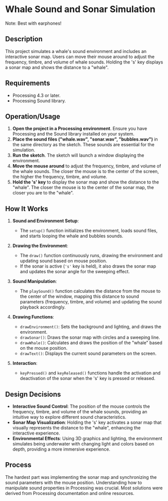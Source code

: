 # Whale Sound and Sonar Simulation
Note: Best with earphones!

## Description
This project simulates a whale's sound environment and includes an interactive sonar map. Users can move their mouse around to adjust the frequency, timbre, and volume of whale sounds. Holding the 's' key displays a sonar map and shows the distance to a "whale".

## Requirements
- Processing 4.3 or later.
- Processing Sound library.

## Operation/Usage
1. **Open the project in a Processing environment**. Ensure you have Processing and the Sound library installed on your system.
2. **Place the sound files ("whale.wav", "sonar.wav", "bubbles.wav")** in the same directory as the sketch. These sounds are essential for the simulation.
3. **Run the sketch**. The sketch will launch a window displaying the environment.
4. **Move the mouse around** to adjust the frequency, timbre, and volume of the whale sounds. The closer the mouse is to the center of the screen, the higher the frequency, timbre, and volume.
5. **Hold the 's' key** to display the sonar map and show the distance to the "whale". The closer the mouse is to the center of the sonar map, the closer you are to the "whale".

## How It Works

1. **Sound and Environment Setup**:
   - The `setup()` function initializes the environment, loads sound files, and starts looping the whale and bubbles sounds.
   
2. **Drawing the Environment**:
   - The `draw()` function continuously runs, drawing the environment and updating sound based on mouse position.
   - If the sonar is active (`'s'` key is held), it also draws the sonar map and updates the sonar angle for the sweeping effect.

3. **Sound Manipulation**:
   - The `playSound()` function calculates the distance from the mouse to the center of the window, mapping this distance to sound parameters (frequency, timbre, and volume) and updating the sound playback accordingly.

4. **Drawing Functions**:
   - `drawEnvironment()`: Sets the background and lighting, and draws the environment.
   - `drawSonar()`: Draws the sonar map with circles and a sweeping line.
   - `drawWhale()`: Calculates and draws the position of the "whale" based on the mouse position.
   - `drawText()`: Displays the current sound parameters on the screen.

5. **Interaction**:
   - `keyPressed()` and `keyReleased()` functions handle the activation and deactivation of the sonar when the 's' key is pressed or released.

## Design Decisions
- **Interactive Sound Control**: The position of the mouse controls the frequency, timbre, and volume of the whale sounds, providing an intuitive way to explore different sound characteristics.
- **Sonar Map Visualization**: Holding the 's' key activates a sonar map that visually represents the distance to the "whale", enhancing the interactive experience.
- **Environmental Effects**: Using 3D graphics and lighting, the environment simulates being underwater with changing light and colors based on depth, providing a more immersive experience.

## Process
The hardest part was implementing the sonar map and synchronizing the sound parameters with the mouse position. Understanding how to manipulate sound properties in Processing was crucial. Most solutions were derived from Processing documentation and online resources.

